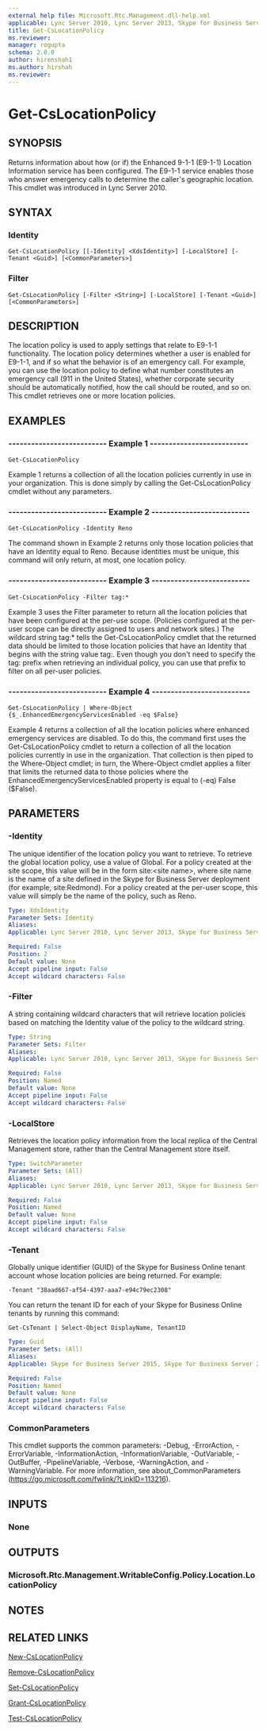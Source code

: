 ```yaml
---
external help file: Microsoft.Rtc.Management.dll-help.xml
applicable: Lync Server 2010, Lync Server 2013, Skype for Business Server 2015, Skype for Business Server 2019
title: Get-CsLocationPolicy
ms.reviewer: 
manager: rogupta
schema: 2.0.0
author: hirenshah1
ms.author: hirshah
ms.reviewer:
---
```


# Get-CsLocationPolicy

## SYNOPSIS
Returns information about how (or if) the Enhanced 9-1-1 (E9-1-1) Location Information service has been configured.
The E9-1-1 service enables those who answer emergency calls to determine the caller's geographic location.
This cmdlet was introduced in Lync Server 2010.


## SYNTAX

### Identity
```
Get-CsLocationPolicy [[-Identity] <XdsIdentity>] [-LocalStore] [-Tenant <Guid>] [<CommonParameters>]
```

### Filter
```
Get-CsLocationPolicy [-Filter <String>] [-LocalStore] [-Tenant <Guid>] [<CommonParameters>]
```

## DESCRIPTION
The location policy is used to apply settings that relate to E9-1-1 functionality.
The location policy determines whether a user is enabled for E9-1-1, and if so what the behavior is of an emergency call.
For example, you can use the location policy to define what number constitutes an emergency call (911 in the United States), whether corporate security should be automatically notified, how the call should be routed, and so on.
This cmdlet retrieves one or more location policies.


## EXAMPLES

### -------------------------- Example 1 --------------------------
```
Get-CsLocationPolicy
```

Example 1 returns a collection of all the location policies currently in use in your organization.
This is done simply by calling the Get-CsLocationPolicy cmdlet without any parameters.

### -------------------------- Example 2 --------------------------
```
Get-CsLocationPolicy -Identity Reno
```

The command shown in Example 2 returns only those location policies that have an Identity equal to Reno.
Because identities must be unique, this command will only return, at most, one location policy.

### -------------------------- Example 3 --------------------------
```
Get-CsLocationPolicy -Filter tag:*
```

Example 3 uses the Filter parameter to return all the location policies that have been configured at the per-use scope.
(Policies configured at the per-user scope can be directly assigned to users and network sites.) The wildcard string tag:* tells the Get-CsLocationPolicy cmdlet that the returned data should be limited to those location policies that have an Identity that begins with the string value tag:.
Even though you don't need to specify the tag: prefix when retrieving an individual policy, you can use that prefix to filter on all per-user policies.

### -------------------------- Example 4 --------------------------
```
Get-CsLocationPolicy | Where-Object {$_.EnhancedEmergencyServicesEnabled -eq $False}
```

Example 4 returns a collection of all the location policies where enhanced emergency services are disabled.
To do this, the command first uses the Get-CsLocationPolicy cmdlet to return a collection of all the location policies currently in use in the organization.
That collection is then piped to the Where-Object cmdlet; in turn, the Where-Object cmdlet applies a filter that limits the returned data to those policies where the EnhancedEmergencyServicesEnabled property is equal to (-eq) False ($False).


## PARAMETERS

### -Identity
The unique identifier of the location policy you want to retrieve.
To retrieve the global location policy, use a value of Global.
For a policy created at the site scope, this value will be in the form site:\<site name\>, where site name is the name of a site defined in the Skype for Business Server deployment (for example, site:Redmond).
For a policy created at the per-user scope, this value will simply be the name of the policy, such as Reno.

```yaml
Type: XdsIdentity
Parameter Sets: Identity
Aliases: 
Applicable: Lync Server 2010, Lync Server 2013, Skype for Business Server 2015, Skype for Business Server 2019

Required: False
Position: 2
Default value: None
Accept pipeline input: False
Accept wildcard characters: False
```

### -Filter
A string containing wildcard characters that will retrieve location policies based on matching the Identity value of the policy to the wildcard string.

```yaml
Type: String
Parameter Sets: Filter
Aliases: 
Applicable: Lync Server 2010, Lync Server 2013, Skype for Business Server 2015, Skype for Business Server 2019

Required: False
Position: Named
Default value: None
Accept pipeline input: False
Accept wildcard characters: False
```

### -LocalStore
Retrieves the location policy information from the local replica of the Central Management store, rather than the Central Management store itself.

```yaml
Type: SwitchParameter
Parameter Sets: (All)
Aliases: 
Applicable: Lync Server 2010, Lync Server 2013, Skype for Business Server 2015, Skype for Business Server 2019

Required: False
Position: Named
Default value: None
Accept pipeline input: False
Accept wildcard characters: False
```

### -Tenant
Globally unique identifier (GUID) of the Skype for Business Online tenant account whose location policies are being returned.
For example:

`-Tenant "38aad667-af54-4397-aaa7-e94c79ec2308"`

You can return the tenant ID for each of your Skype for Business Online tenants by running this command:

`Get-CsTenant | Select-Object DisplayName, TenantID`

```yaml
Type: Guid
Parameter Sets: (All)
Aliases: 
Applicable: Skype for Business Server 2015, Skype for Business Server 2019

Required: False
Position: Named
Default value: None
Accept pipeline input: False
Accept wildcard characters: False
```

### CommonParameters
This cmdlet supports the common parameters: -Debug, -ErrorAction, -ErrorVariable, -InformationAction, -InformationVariable, -OutVariable, -OutBuffer, -PipelineVariable, -Verbose, -WarningAction, and -WarningVariable. For more information, see about_CommonParameters (https://go.microsoft.com/fwlink/?LinkID=113216).


## INPUTS

### None


## OUTPUTS

### Microsoft.Rtc.Management.WritableConfig.Policy.Location.LocationPolicy


## NOTES


## RELATED LINKS

[New-CsLocationPolicy](New-CsLocationPolicy.md)

[Remove-CsLocationPolicy](Remove-CsLocationPolicy.md)

[Set-CsLocationPolicy](Set-CsLocationPolicy.md)

[Grant-CsLocationPolicy](Grant-CsLocationPolicy.md)

[Test-CsLocationPolicy](Test-CsLocationPolicy.md)

